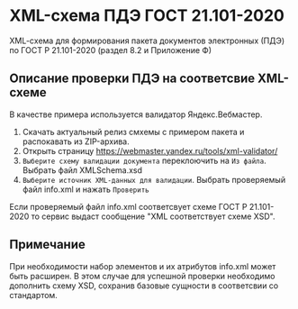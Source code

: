 # XML-схема ПДЭ ГОСТ 21.101-2020
XML-cхема для формирования пакета документов электронных (ПДЭ) по ГОСТ Р 21.101-2020 (раздел 8.2 и Приложение Ф)

## Описание проверки ПДЭ на соответсвие XML-схеме
В качестве примера используется валидатор Яндекс.Вебмастер.
1. Скачать актуальный релиз смхемы с примером пакета и распокавать из ZIP-архива.
1. Открыть страницу https://webmaster.yandex.ru/tools/xml-validator/
2. `Выберите схему валидации документа` переклоючить на `Из файла`. Выбрать файл XMLSchema.xsd
3. `Выберите источник XML-данных для валидации`. Выбрать проверяемый файл info.xml и нажать `Проверить`

Если проверяемый файл info.xml соответсвует схеме ГОСТ Р 21.101-2020 то сервис выдаст сообщение "XML соответствует схеме XSD".

## Примечание
При необходимости набор элементов и их атрибутов info.xml может быть расширен. В этом случае для успешной проверки необходимо дополнить схему XSD, сохранив базовые сущности в соответсвии со стандартом.
